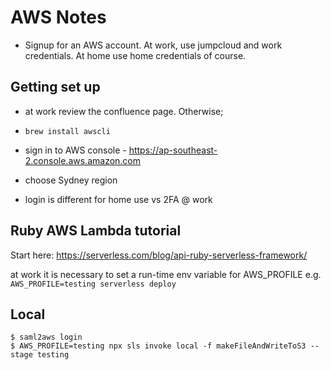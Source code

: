 # AWS Notes

- Signup for an AWS account. At work, use jumpcloud and work credentials. At home use home credentials of course.

## Getting set up 

- at work review the confluence page. Otherwise;

- `brew install awscli`
- sign in to AWS console - https://ap-southeast-2.console.aws.amazon.com
- choose Sydney region
- login is different for home use vs 2FA @ work



## Ruby AWS Lambda tutorial

Start here:
https://serverless.com/blog/api-ruby-serverless-framework/

at work it is necessary to set a run-time env variable for AWS_PROFILE
e.g. `AWS_PROFILE=testing serverless deploy`

## Local
```
$ saml2aws login
$ AWS_PROFILE=testing npx sls invoke local -f makeFileAndWriteToS3 --stage testing
```
